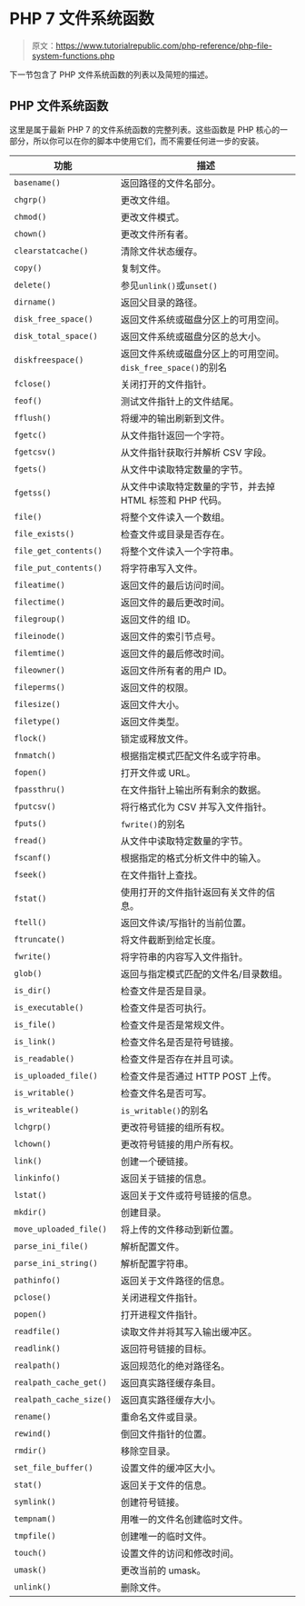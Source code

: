 # PHP 7 文件系统函数

> 原文：<https://www.tutorialrepublic.com/php-reference/php-file-system-functions.php>

下一节包含了 PHP 文件系统函数的列表以及简短的描述。

## PHP 文件系统函数

这里是属于最新 PHP 7 的文件系统函数的完整列表。这些函数是 PHP 核心的一部分，所以你可以在你的脚本中使用它们，而不需要任何进一步的安装。

| 功能 | 描述 |
| --- | --- |
| `basename()` | 返回路径的文件名部分。 |
| `chgrp()` | 更改文件组。 |
| `chmod()` | 更改文件模式。 |
| `chown()` | 更改文件所有者。 |
| `clearstatcache()` | 清除文件状态缓存。 |
| `copy()` | 复制文件。 |
| `delete()` | 参见`unlink()`或`unset()` |
| `dirname()` | 返回父目录的路径。 |
| `disk_free_space()` | 返回文件系统或磁盘分区上的可用空间。 |
| `disk_total_space()` | 返回文件系统或磁盘分区的总大小。 |
| `diskfreespace()` | 返回文件系统或磁盘分区上的可用空间。`disk_free_space()`的别名 |
| `fclose()` | 关闭打开的文件指针。 |
| `feof()` | 测试文件指针上的文件结尾。 |
| `fflush()` | 将缓冲的输出刷新到文件。 |
| `fgetc()` | 从文件指针返回一个字符。 |
| `fgetcsv()` | 从文件指针获取行并解析 CSV 字段。 |
| `fgets()` | 从文件中读取特定数量的字节。 |
| `fgetss()` | 从文件中读取特定数量的字节，并去掉 HTML 标签和 PHP 代码。 |
| `file()` | 将整个文件读入一个数组。 |
| `file_exists()` | 检查文件或目录是否存在。 |
| `file_get_contents()` | 将整个文件读入一个字符串。 |
| `file_put_contents()` | 将字符串写入文件。 |
| `fileatime()` | 返回文件的最后访问时间。 |
| `filectime()` | 返回文件的最后更改时间。 |
| `filegroup()` | 返回文件的组 ID。 |
| `fileinode()` | 返回文件的索引节点号。 |
| `filemtime()` | 返回文件的最后修改时间。 |
| `fileowner()` | 返回文件所有者的用户 ID。 |
| `fileperms()` | 返回文件的权限。 |
| `filesize()` | 返回文件大小。 |
| `filetype()` | 返回文件类型。 |
| `flock()` | 锁定或释放文件。 |
| `fnmatch()` | 根据指定模式匹配文件名或字符串。 |
| `fopen()` | 打开文件或 URL。 |
| `fpassthru()` | 在文件指针上输出所有剩余的数据。 |
| `fputcsv()` | 将行格式化为 CSV 并写入文件指针。 |
| `fputs()` | `fwrite()`的别名 |
| `fread()` | 从文件中读取特定数量的字节。 |
| `fscanf()` | 根据指定的格式分析文件中的输入。 |
| `fseek()` | 在文件指针上查找。 |
| `fstat()` | 使用打开的文件指针返回有关文件的信息。 |
| `ftell()` | 返回文件读/写指针的当前位置。 |
| `ftruncate()` | 将文件截断到给定长度。 |
| `fwrite()` | 将字符串的内容写入文件指针。 |
| `glob()` | 返回与指定模式匹配的文件名/目录数组。 |
| `is_dir()` | 检查文件是否是目录。 |
| `is_executable()` | 检查文件是否可执行。 |
| `is_file()` | 检查文件是否是常规文件。 |
| `is_link()` | 检查文件名是否是符号链接。 |
| `is_readable()` | 检查文件是否存在并且可读。 |
| `is_uploaded_file()` | 检查文件是否通过 HTTP POST 上传。 |
| `is_writable()` | 检查文件名是否可写。 |
| `is_writeable()` | `is_writable()`的别名 |
| `lchgrp()` | 更改符号链接的组所有权。 |
| `lchown()` | 更改符号链接的用户所有权。 |
| `link()` | 创建一个硬链接。 |
| `linkinfo()` | 返回关于链接的信息。 |
| `lstat()` | 返回关于文件或符号链接的信息。 |
| `mkdir()` | 创建目录。 |
| `move_uploaded_file()` | 将上传的文件移动到新位置。 |
| `parse_ini_file()` | 解析配置文件。 |
| `parse_ini_string()` | 解析配置字符串。 |
| `pathinfo()` | 返回关于文件路径的信息。 |
| `pclose()` | 关闭进程文件指针。 |
| `popen()` | 打开进程文件指针。 |
| `readfile()` | 读取文件并将其写入输出缓冲区。 |
| `readlink()` | 返回符号链接的目标。 |
| `realpath()` | 返回规范化的绝对路径名。 |
| `realpath_cache_get()` | 返回真实路径缓存条目。 |
| `realpath_cache_size()` | 返回真实路径缓存大小。 |
| `rename()` | 重命名文件或目录。 |
| `rewind()` | 倒回文件指针的位置。 |
| `rmdir()` | 移除空目录。 |
| `set_file_buffer()` | 设置文件的缓冲区大小。 |
| `stat()` | 返回关于文件的信息。 |
| `symlink()` | 创建符号链接。 |
| `tempnam()` | 用唯一的文件名创建临时文件。 |
| `tmpfile()` | 创建唯一的临时文件。 |
| `touch()` | 设置文件的访问和修改时间。 |
| `umask()` | 更改当前的 umask。 |
| `unlink()` | 删除文件。 |